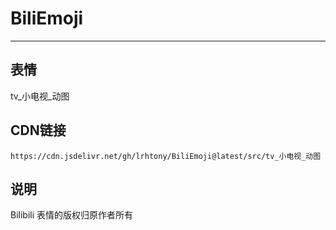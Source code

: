 
# BiliEmoji
---
## 表情
tv_小电视_动图
## CDN链接
```
https://cdn.jsdelivr.net/gh/lrhtony/BiliEmoji@latest/src/tv_小电视_动图
```
## 说明
Bilibili 表情的版权归原作者所有
